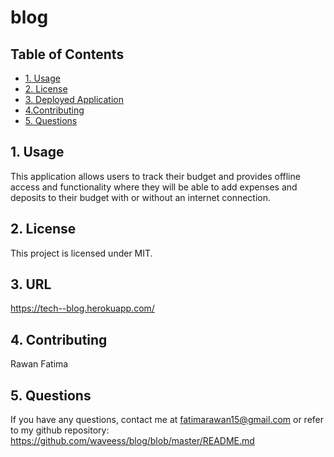 # blog
## Table of Contents
 
 * [1. Usage](#1-usage)
 * [2. License](#2-license)
 * [3. Deployed Application](#3-url)
 * [4.Contributing](#4-contributing)
 * [5. Questions](#5-questions)
 

## 1. Usage
 This application allows users to track their budget and provides offline access and functionality where they will be able to add expenses and deposits to their budget with or without an internet connection.

##  2. License

This project is licensed under MIT.

## 3. URL

https://tech--blog.herokuapp.com/

## 4. Contributing
Rawan Fatima

##  5. Questions
If you have any questions, contact me at fatimarawan15@gmail.com or refer to my github repository: https://github.com/waveess/blog/blob/master/README.md
